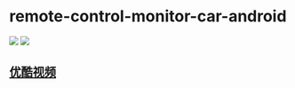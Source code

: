 # remote-control-monitor-car-android

![](https://raw.githubusercontent.com/vtumi/Socket/master/preview1.jpg)
![](https://raw.githubusercontent.com/vtumi/Socket/master/preview2.jpg)

## [优酷视频](http://v.youku.com/v_show/id_XMTc3MTAyODI0OA==.html)
